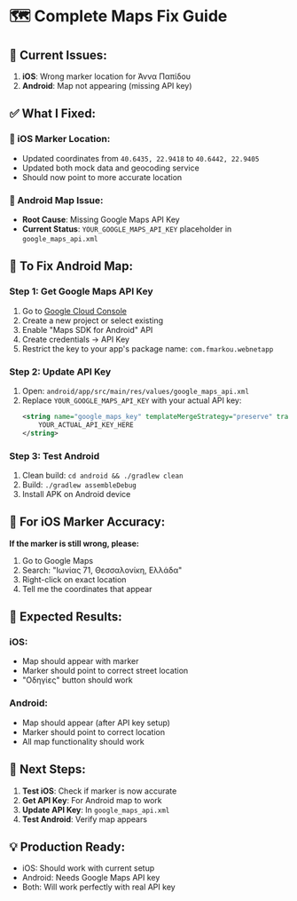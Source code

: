 # 🗺️ Complete Maps Fix Guide

## 🚨 **Current Issues:**
1. **iOS**: Wrong marker location for Άννα Παπίδου
2. **Android**: Map not appearing (missing API key)

## ✅ **What I Fixed:**

### **📍 iOS Marker Location:**
- Updated coordinates from `40.6435, 22.9418` to `40.6442, 22.9405`
- Updated both mock data and geocoding service
- Should now point to more accurate location

### **📱 Android Map Issue:**
- **Root Cause**: Missing Google Maps API Key
- **Current Status**: `YOUR_GOOGLE_MAPS_API_KEY` placeholder in `google_maps_api.xml`

## 🔧 **To Fix Android Map:**

### **Step 1: Get Google Maps API Key**
1. Go to [Google Cloud Console](https://console.cloud.google.com/)
2. Create a new project or select existing
3. Enable "Maps SDK for Android" API
4. Create credentials → API Key
5. Restrict the key to your app's package name: `com.fmarkou.webnetapp`

### **Step 2: Update API Key**
1. Open: `android/app/src/main/res/values/google_maps_api.xml`
2. Replace `YOUR_GOOGLE_MAPS_API_KEY` with your actual API key:
   ```xml
   <string name="google_maps_key" templateMergeStrategy="preserve" translatable="false">
       YOUR_ACTUAL_API_KEY_HERE
   </string>
   ```

### **Step 3: Test Android**
1. Clean build: `cd android && ./gradlew clean`
2. Build: `./gradlew assembleDebug`
3. Install APK on Android device

## 🎯 **For iOS Marker Accuracy:**

**If the marker is still wrong, please:**
1. Go to Google Maps
2. Search: "Ιωνίας 71, Θεσσαλονίκη, Ελλάδα"
3. Right-click on exact location
4. Tell me the coordinates that appear

## 📱 **Expected Results:**

### **iOS:**
- Map should appear with marker
- Marker should point to correct street location
- "Οδηγίες" button should work

### **Android:**
- Map should appear (after API key setup)
- Marker should point to correct location
- All map functionality should work

## 🚀 **Next Steps:**
1. **Test iOS**: Check if marker is now accurate
2. **Get API Key**: For Android map to work
3. **Update API Key**: In `google_maps_api.xml`
4. **Test Android**: Verify map appears

## 💡 **Production Ready:**
- iOS: Should work with current setup
- Android: Needs Google Maps API key
- Both: Will work perfectly with real API key
